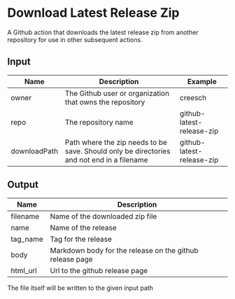 # Download Latest Release Zip

A Github action that downloads the latest release zip from another repository for use in other subsequent actions. 

## Input

Name | Description | Example
--- | --- | ---
owner | The Github user or organization that owns the repository |  creesch
repo | The repository name | github-latest-release-zip
downloadPath | Path where the zip needs to be save. Should only be directories and not end in a filename | github-latest-release-zip

## Output 

Name | Description 
--- | --- 
filename | Name of the downloaded zip file 
name | Name of the release
tag_name | Tag for the release
body | Markdown body for the release on the github release page
html_url | Url to the github release page

The file itself will be written to the given input path
